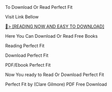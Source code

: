 To Download Or Read Perfect Fit

Visit Link Bellow

<a href="https://uk.ebookarea.xyz/?book=203578971-perfect-fit">📖&gt; [READING NOW AND EASY TO DOWNLOAD]</a>

Here You Can Download Or Read Free Books

Reading Perfect Fit

Download Perfect Fit

PDF/Ebook Perfect Fit

Now You ready to Read Or Download Perfect Fit

Perfect Fit by (Clare Gilmore) PDF Free Download
